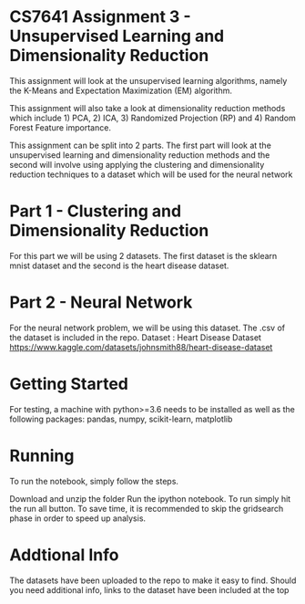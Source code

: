 # CS7641 Assignment 3 - Unsupervised Learning and Dimensionality Reduction
This assignment will look at the unsupervised learning algorithms, namely the K-Means and Expectation Maximization (EM) algorithm.

This assignment will also take a look at dimensionality reduction methods which include 1) PCA, 2) ICA, 3) Randomized Projection (RP) and 4) Random Forest Feature importance.

This assignment can be split into 2 parts. The first part will look at the unsupervised learning and dimensionality reduction methods and the second will involve using applying the clustering and dimensionality reduction techniques to a dataset which will be used for the neural network

# Part 1 - Clustering and Dimensionality Reduction
For this part we will be using 2 datasets. The first dataset is the sklearn mnist dataset and the second is the heart disease dataset.

# Part 2 - Neural Network

For the neural network problem, we will be using this dataset. The .csv of the dataset is included in the repo.
Dataset : Heart Disease Dataset https://www.kaggle.com/datasets/johnsmith88/heart-disease-dataset

# Getting Started
For testing, a machine with python>=3.6 needs to be installed as well as the following packages:
pandas, numpy, scikit-learn, matplotlib

# Running
To run the notebook, simply follow the steps.

Download and unzip the folder
Run the ipython notebook. To run simply hit the run all button. To save time, it is recommended to skip the gridsearch phase in order to speed up analysis.


# Addtional Info
The datasets have been uploaded to the repo to make it easy to find. Should you need additional info, links to the dataset have been included at the top


